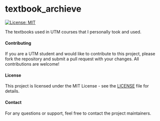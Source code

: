 # textbook_archieve

[![License: MIT](https://img.shields.io/badge/License-MIT-blue.svg)](LICENSE)

The textbooks used in UTM courses that I personally took and used.

#### Contributing

If you are a UTM student and would like to contribute to this project, please fork the repository and submit a pull request with your changes. All contributions are welcome!

#### License

This project is licensed under the MIT License - see the [LICENSE](LICENSE) file for details.

#### Contact

For any questions or support, feel free to contact the project maintainers.
